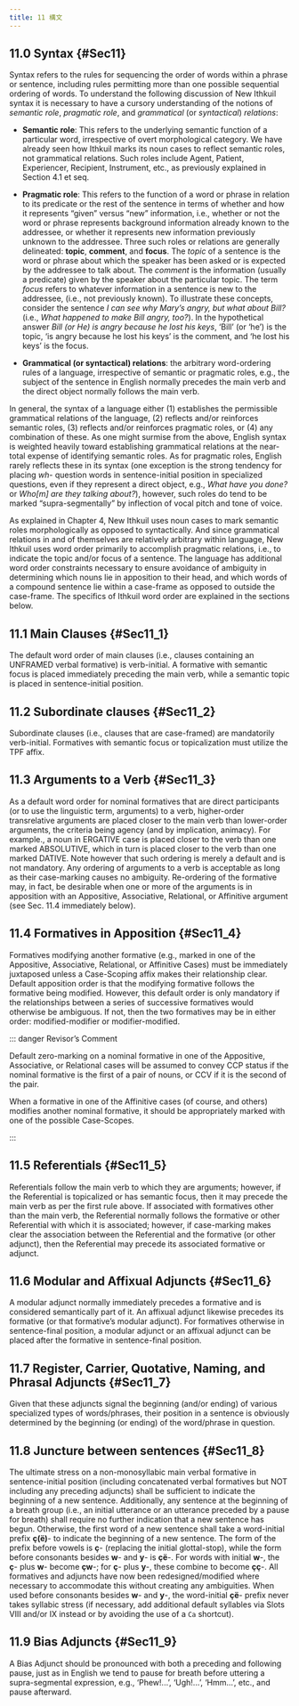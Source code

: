 ```yaml
---
title: 11 構文
---
```


## 11.0 Syntax {#Sec11}

Syntax refers to the rules for sequencing the order of words within a phrase or sentence, including rules permitting more than one possible sequential ordering of words. To understand the following discussion of New Ithkuil syntax it is necessary to have a cursory understanding of the notions of *semantic role*, *pragmatic role*, and *grammatical* (or *syntactical*) *relations*:

* **Semantic role**: This refers to the underlying semantic function of a particular word, irrespective of overt morphological category. We have already seen how Ithkuil marks its noun cases to reflect semantic roles, not grammatical relations. Such roles include Agent, Patient, Experiencer, Recipient, Instrument, etc., as previously explained in Section 4.1 et seq.

* **Pragmatic role**: This refers to the function of a word or phrase in relation to its predicate or the rest of the sentence in terms of whether and how it represents “given” versus “new” information, i.e., whether or not the word or phrase represents background information already known to the addressee, or whether it represents new information previously unknown to the addressee. Three such roles or relations are generally delineated: **topic**, **comment**, and **focus**. The *topic* of a sentence is the word or phrase about which the speaker has been asked or is expected by the addressee to talk about. The *comment* is the information (usually a predicate) given by the speaker about the particular topic. The term *focus* refers to whatever information in a sentence is new to the addressee, (i.e., not previously known). To illustrate these concepts, consider the sentence *I can see why Mary’s angry, but what about Bill?* (i.e., *What happened to make Bill angry, too?*). In the hypothetical answer *Bill (or He) is angry because he lost his keys*, ‘Bill’ (or ‘he’) is the topic, ‘is angry because he lost his keys’ is the comment, and ‘he lost his keys’ is the focus.

* **Grammatical (or syntactical) relations**: the arbitrary word-ordering rules of a language, irrespective of semantic or pragmatic roles, e.g., the subject of the sentence in English normally precedes the main verb and the direct object normally follows the main verb.

In general, the syntax of a language either (1) establishes the permissible grammatical relations of the language, (2) reflects and/or reinforces semantic roles, (3) reflects and/or reinforces pragmatic roles, or (4) any combination of these. As one might surmise from the above, English syntax is weighted heavily toward establishing grammatical relations at the near-total expense of identifying semantic roles. As for pragmatic roles, English rarely reflects these in its syntax (one exception is the strong tendency for placing *wh*- question words in sentence-initial position in specialized questions, even if they represent a direct object, e.g., *What have you done?* or *Who[m] are they talking about?*), however, such roles do tend to be marked “supra-segmentally” by inflection of vocal pitch and tone of voice.

As explained in Chapter 4, New Ithkuil uses noun cases to mark semantic roles morphologically as opposed to syntactically. And since grammatical relations in and of themselves are relatively arbitrary within language, New Ithkuil uses word order primarily to accomplish pragmatic relations, i.e., to indicate the topic and/or focus of a sentence. The language has additional word order constraints necessary to ensure avoidance of ambiguity in determining which nouns lie in apposition to their head, and which words of a compound sentence lie within a case-frame as opposed to outside the case-frame. The specifics of Ithkuil word order are explained in the sections below.

## 11.1 Main Clauses {#Sec11_1}

The default word order of main clauses (i.e., clauses containing an UNFRAMED verbal formative) is verb-initial. A formative with semantic focus is placed immediately preceding the main verb, while a semantic topic is placed in sentence-initial position.

## 11.2 Subordinate clauses {#Sec11_2}

Subordinate clauses (i.e., clauses that are case-framed) are mandatorily verb-initial. Formatives with semantic focus or topicalization must utilize the <abbr>TPF</abbr> affix.

## 11.3 Arguments to a Verb {#Sec11_3}

As a default word order for nominal formatives that are direct participants (or to use the linguistic term, arguments) to a verb, higher-order transrelative arguments are placed closer to the main verb than lower-order arguments, the criteria being agency (and by implication, animacy). For example., a noun in ERGATIVE case is placed closer to the verb than one marked ABSOLUTIVE, which in turn is placed closer to the verb than one marked DATIVE. Note however that such ordering is merely a default and is not mandatory. Any ordering of arguments to a verb is acceptable as long as their case-marking causes no ambiguity. Re-ordering of the formative may, in fact, be desirable when one or more of the arguments is in apposition with an Appositive, Associative, Relational, or Affinitive argument (see Sec. 11.4 immediately below).

## 11.4 Formatives in Apposition {#Sec11_4}

Formatives modifying another formative (e.g., marked in one of the Appositive, Associative, Relational, or Affinitive Cases) must be immediately juxtaposed unless a Case-Scoping affix makes their relationship clear. Default apposition order is that the modifying formative follows the formative being modified. However, this default order is only mandatory if the relationships between a series of successive formatives would otherwise be ambiguous. If not, then the two formatives may be in either order: modified-modifier or modifier-modified.

::: danger Revisor’s Comment

Default zero-marking on a nominal formative in one of the Appositive, Associative, or Relational cases will be assumed to convey <abbr>CCP</abbr> status if the nominal formative is the first of a pair of nouns, or <abbr>CCV</abbr> if it is the second of the pair.

When a formative in one of the Affinitive cases (of course, and others) modifies another nominal formative, it should be appropriately marked with one of the possible Case-Scopes.

:::

## 11.5 Referentials {#Sec11_5}

Referentials follow the main verb to which they are arguments; however, if the Referential is topicalized or has semantic focus, then it may precede the main verb as per the first rule above. If associated with formatives other than the main verb, the Referential normally follows the formative or other Referential with which it is associated; however, if case-marking makes clear the association between the Referential and the formative (or other adjunct), then the Referential may precede its associated formative or adjunct.

## 11.6 Modular and Affixual Adjuncts {#Sec11_6}

A modular adjunct normally immediately precedes a formative and is considered semantically part of it. An affixual adjunct likewise precedes its formative (or that formative’s modular adjunct). For formatives otherwise in sentence-final position, a modular adjunct or an affixual adjunct can be placed after the formative in sentence-final position.

## 11.7 Register, Carrier, Quotative, Naming, and Phrasal Adjuncts {#Sec11_7}

Given that these adjuncts signal the beginning (and/or ending) of various specialized types of words/phrases, their position in a sentence is obviously determined by the beginning (or ending) of the word/phrase in question.

## 11.8 Juncture between sentences {#Sec11_8}

The ultimate stress on a non-monosyllabic main verbal formative in sentence-initial position (including concatenated verbal formatives but NOT including any preceding adjuncts) shall be sufficient to indicate the beginning of a new sentence. Additionally, any sentence at the beginning of a breath group (i.e., an initial utterance or an utterance preceded by a pause for breath) shall require no further indication that a new sentence has begun. Otherwise, the first word of a new sentence shall take a word-initial prefix **ç(ë)**- to indicate the beginning of a new sentence. The form of the prefix before vowels is **ç**- (replacing the initial glottal-stop), while the form before consonants besides **w**- and **y**- is **çë**-. For words with initial **w**-, the **ç**- plus **w**- become **çw**-; for **ç**- plus **y**-, these combine to become **çç**-. All formatives and adjuncts have now been redesigned/modified where necessary to accommodate this without creating any ambiguities. When used before consonants besides **w**- and **y**-, the word-initial **çë**- prefix never takes syllabic stress (if necessary, add additional default syllables via Slots VIII and/or IX instead or by avoiding the use of a `Ca` shortcut).

## 11.9 Bias Adjuncts {#Sec11_9}

A Bias Adjunct should be pronounced with both a preceding and following pause, just as in English we tend to pause for breath before uttering a supra-segmental expression, e.g., ‘Phew!...’, ‘Ugh!...’, ‘Hmm...’, etc., and pause afterward.
